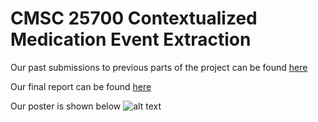 # CMSC 25700 Contextualized Medication Event Extraction

Our past submissions to previous parts of the project can be found [here](https://docs.google.com/document/d/1chjxgNBS7w-BCKUgDEcaIHcJu1_1rRR2zLL_9oKLjGo/edit#)

Our final report can be found [here](CMSC_25700_Final_Project.pdf)

Our poster is shown below ![alt text](25700_Final_Poster-1.jpg)
